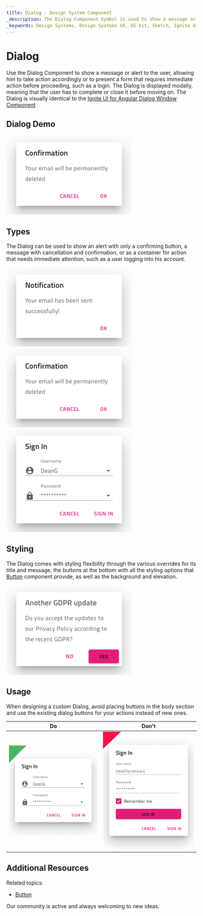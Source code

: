 ```yaml
---
title: Dialog - Design System Component
_description: The Dialog Component Symbol is used to show a message or alert to the user in a modal fashion. 
_keywords: Design Systems, Design Systems UX, UI kit, Sketch, Ignite UI for Angular, Sketch to Angular, Sketch to Angular, Angular, Angular Design System, Export code from Sketch, Design Kits for Angular, Sketch HTML, Sketch to HTML, Sketch UI kits
---
```


# Dialog

Use the Dialog Component to show a message or alert to the user, allowing him to take action accordingly or to present a form that requires immediate action before proceeding, such as a login. The Dialog is displayed modally, meaning that the user has to complete or close it before moving on. The Dialog is visually identical to the [Ignite UI for Angular Dialog Window Component](https://www.infragistics.com/products/ignite-ui-angular/angular/components/dialog.html)

## Dialog Demo

<img class="responsive-img" src="../images/dialog_demo.png" srcset="../images/dialog_demo@2x.png 2x" />

## Types

The Dialog can be used to show an alert with only a confirming button, a message with cancellation and confirmation, or as a container for action that needs immediate attention, such as a user logging into his account.

<img class="responsive-img" src="../images/dialog_alert.png" srcset="../images/dialog_alert@2x.png 2x" />
<img class="responsive-img" src="../images/dialog_standard.png" srcset="../images/dialog_standard@2x.png 2x" />
<img class="responsive-img" src="../images/dialog_custom.png" srcset="../images/dialog_custom@2x.png 2x" />

## Styling

The Dialog comes with styling flexibility through the various overrides for its title and message, the buttons at the bottom with all the styling options that [Button](button.md) component provide, as well as the background and elevation.

<img class="responsive-img" src="../images/dialog_styling.png" srcset="../images/dialog_styling@2x.png 2x" />

## Usage

When designing a custom Dialog, avoid placing buttons in the body section and use the existing dialog buttons for your actions instead of new ones.

| Do                            | Don't                           |
| ----------------------------- | ------------------------------- |
| <img class="responsive-img" src="../images/dialog_do1.png" srcset="../images/dialog_do1@2x.png 2x" /> | <img class="responsive-img" src="../images/dialog_dont1.png" srcset="../images/dialog_dont1@2x.png 2x" /> |

## Additional Resources

Related topics:

- [Button](button.md)
  <div class="divider--half"></div>

Our community is active and always welcoming to new ideas.


